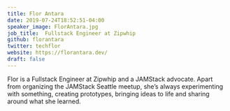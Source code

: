 ```yaml
---
title: Flor Antara
date: 2019-07-24T18:52:51-04:00
speaker_image: FlorAntara.jpg
job_title:  Fullstack Engineer at Zipwhip
github: florantara
twitter: techflor
website: https://florantara.dev/
draft: false
---
```


Flor is a Fullstack Engineer at Zipwhip and a JAMStack advocate. Apart from organizing the JAMStack Seattle meetup, she’s always experimenting with something, creating prototypes, bringing ideas to life and sharing around what she learned.
